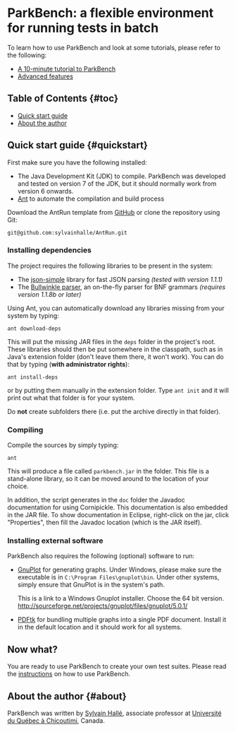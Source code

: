 ParkBench: a flexible environment for running tests in batch
============================================================


To learn how to use ParkBench and look at some tutorials, please refer to
the following:

- [A 10-minute tutorial to ParkBench](http://sylvainhalle.github.io/ParkBench/instructions.html)
- [Advanced features](http://sylvainhalle.github.io/ParkBench/advanced.html)

Table of Contents                                                    {#toc}
-----------------

- [Quick start guide](#quickstart)
- [About the author](#about)

Quick start guide                                             {#quickstart}
-----------------

First make sure you have the following installed:

- The Java Development Kit (JDK) to compile. ParkBench was developed and
  tested on version 7 of the JDK, but it should normally work from
  version 6 onwards.
- [Ant](http://ant.apache.org) to automate the compilation and build
  process

Download the AntRun template from
[GitHub](https://github.com/sylvainhalle/AntRun) or clone the repository
using Git:

    git@github.com:sylvainhalle/AntRun.git

### Installing dependencies

The project requires the following libraries to be present in the system:

- The [json-simple](https://code.google.com/p/json-simple/) library for
  fast JSON parsing *(tested with version 1.1.1)*
- The [Bullwinkle parser](https://github.com/sylvainhalle/Bullwinkle),
  an on-the-fly parser for BNF grammars *(requires version 1.1.8b or later)*

Using Ant, you can automatically download any libraries missing from your
system by typing:

    ant download-deps

This will put the missing JAR files in the `deps` folder in the project's
root. These libraries should then be put somewhere in the classpath, such as
in Java's extension folder (don't leave them there, it won't work). You can
do that by typing (**with administrator rights**):

    ant install-deps

or by putting them manually in the extension folder. Type `ant init` and it
will print out what that folder is for your system.

Do **not** create subfolders there (i.e. put the archive directly in that
folder).

### Compiling

Compile the sources by simply typing:

    ant

This will produce a file called `parkbench.jar` in the folder. This file is a
stand-alone library, so it can be moved around to the location of your choice.

In addition, the script generates in the `doc` folder the Javadoc
documentation for using Cornipickle. This documentation is also embedded in
the JAR file. To show documentation in Eclipse, right-click on the jar,
click "Properties", then fill the Javadoc location (which is the JAR
itself).

### Installing external software

ParkBench also requires the following (optional) software to run:

- [GnuPlot](http://gnuplot.info) for generating graphs. Under Windows, please
  make sure the executable is in `C:\Program Files\gnuplot\bin`. Under other
  systems, simply ensure that GnuPlot is in the system's path.

  This is a link to a Windows Gnuplot installer. Choose the 64 bit version.
  http://sourceforge.net/projects/gnuplot/files/gnuplot/5.0.1/

- [PDFtk](https://www.pdflabs.com/tools/pdftk-the-pdf-toolkit/) for bundling
  multiple graphs into a single PDF document. Install it in the default location
  and it should work for all systems.

Now what?
---------

You are ready to use ParkBench to create your own test suites. Please read
the [instructions](http://sylvainhalle.github.io/ParkBench/instructions.html)
on how to use ParkBench.


About the author                                                   {#about}
----------------

ParkBench was written by [Sylvain Hallé](http://leduotang.ca/sylvain),
associate professor at [Université du Québec à
Chicoutimi](http://www.uqac.ca/), Canada.
